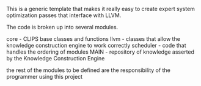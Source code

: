 This is a generic template that makes it really easy to create expert system
optimization passes that interface with LLVM.

The code is broken up into several modules. 

core - CLIPS base classes and functions
llvm - classes that allow the knowledge construction engine to work correctly
scheduler - code that handles the ordering of modules
MAIN - repository of knowledge asserted by the Knowledge Construction Engine

the rest of the modules to be defined are the responsibility of the programmer
using this project

